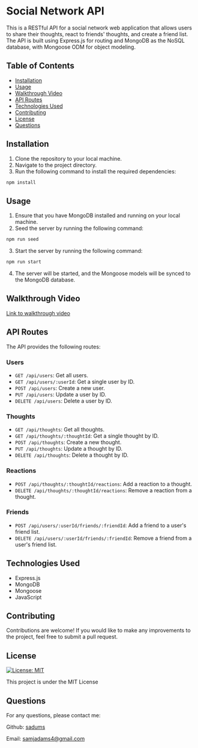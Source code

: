 # Social Network API

This is a RESTful API for a social network web application that allows users to share their thoughts, react to friends' thoughts, and create a friend list. The API is built using Express.js for routing and MongoDB as the NoSQL database, with Mongoose ODM for object modeling.

## Table of Contents

- [Installation](#installation)
- [Usage](#usage)
- [Walkthrough Video](#walkthrough-video)
- [API Routes](#api-routes)
- [Technologies Used](#technologies-used)
- [Contributing](#contributing)
- [License](#license)
- [Questions](#questions)

## Installation

1. Clone the repository to your local machine.
2. Navigate to the project directory.
3. Run the following command to install the required dependencies:

```bash
npm install
```
## Usage

1. Ensure that you have MongoDB installed and running on your local machine.
2. Seed the server by running the following command:

```bash
npm run seed
```
3. Start the server by running the following command:

```bash
npm run start
```
4. The server will be started, and the Mongoose models will be synced to the MongoDB database.

## Walkthrough Video

[Link to walkthrough video](https://drive.google.com/file/d/14TZ2O6zuT_TNPk1gxBK_W0TsqBy9UClm/view)

## API Routes

The API provides the following routes:

### Users

- `GET /api/users`: Get all users.
- `GET /api/users/:userId`: Get a single user by ID.
- `POST /api/users`: Create a new user.
- `PUT /api/users`: Update a user by ID.
- `DELETE /api/users`: Delete a user by ID.

### Thoughts

- `GET /api/thoughts`: Get all thoughts.
- `GET /api/thoughts/:thoughtId`: Get a single thought by ID.
- `POST /api/thoughts`: Create a new thought.
- `PUT /api/thoughts`: Update a thought by ID.
- `DELETE /api/thoughts`: Delete a thought by ID.

### Reactions

- `POST /api/thoughts/:thoughtId/reactions`: Add a reaction to a thought.
- `DELETE /api/thoughts/:thoughtId/reactions`: Remove a reaction from a thought.

### Friends

- `POST /api/users/:userId/friends/:friendId`: Add a friend to a user's friend list.
- `DELETE /api/users/:userId/friends/:friendId`: Remove a friend from a user's friend list.

## Technologies Used

- Express.js
- MongoDB
- Mongoose
- JavaScript

## Contributing

Contributions are welcome! If you would like to make any improvements to the project, feel free to submit a pull request.

## License

[![License: MIT](https://img.shields.io/badge/License-MIT-yellow.svg)](https://opensource.org/licenses/MIT)

This project is under the MIT License

## Questions
For any questions, please contact me:

Github: [sadums](https://github.com/sadums)

Email: samjadams4@gmail.com